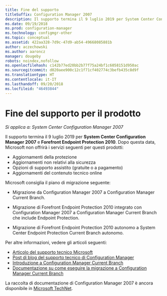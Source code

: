 ```yaml
---
title: Fine del supporto
titleSuffix: Configuration Manager 2007
description: Il supporto termina il 9 luglio 2019 per System Center Configuration Manager 2007 e Forefront Endpoint Protection 2010.
ms.date: 09/19/2018
ms.prod: configuration-manager
ms.technology: configmgr-other
ms.topic: conceptual
ms.assetid: 422aa328-7d9c-47d9-ab54-49668085881b
author: aczechowski
ms.author: aaroncz
manager: dougeby
robots: noindex,nofollow
ms.openlocfilehash: c142b77ed20bb2b77f75a24bf1c6058151d950ac
ms.sourcegitcommit: d020aee900c12c1f71cf402774c3befb435c8d9f
ms.translationtype: HT
ms.contentlocale: it-IT
ms.lasthandoff: 09/20/2018
ms.locfileid: "46493844"
---
```

# <a name="product-end-of-support"></a>Fine del supporto per il prodotto

*Si applica a: System Center Configuration Manager 2007*

Il supporto termina il 9 luglio 2019 per **System Center Configuration Manager 2007** e **Forefront Endpoint Protection 2010**. Dopo questa data, Microsoft non offrirà i servizi seguenti per questi prodotti: 
- Aggiornamenti della protezione
- Aggiornamenti non relativi alla sicurezza
- Opzioni di supporto assistito (gratuite o a pagamento)
- Aggiornamenti del contenuto tecnico online 

Microsoft consiglia il piano di migrazione seguente:

- Migrazione da Configuration Manager 2007 a Configuration Manager Current Branch.  

- Migrazione di Forefront Endpoint Protection 2010 integrato con Configuration Manager 2007 a Configuration Manager Current Branch che include Endpoint Protection.  

- Migrazione di Forefront Endpoint Protection 2010 autonomo a System Center Endpoint Protection Current Branch autonomo.  


Per altre informazioni, vedere gli articoli seguenti:

- [Articolo del supporto tecnico Microsoft](https://support.microsoft.com/help/4096323)  
- [Post di blog del supporto tecnico di Configuration Manager](https://blogs.technet.microsoft.com/configurationmgr/2018/03/30/configuration-manager-2007-approaching-end-of-support-what-you-need-to-know/)  
- [Introduzione a Configuration Manager Current Branch](/sccm/core/understand/introduction)  
- [Documentazione su come eseguire la migrazione a Configuration Manager Current Branch](/sccm/core/migration/migrate-data-between-hierarchies)  


La raccolta di documentazione di Configuration Manager 2007 è ancora disponibile in [Microsoft TechNet](https://technet.microsoft.com/library/bb735860.aspx).